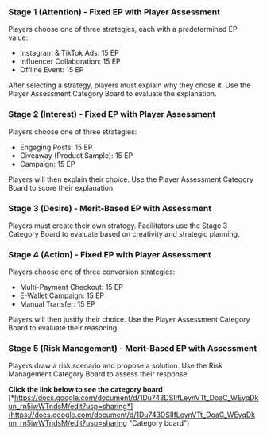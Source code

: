 ### **Stage 1 (Attention) - Fixed EP with Player Assessment**
Players choose one of three strategies, each with a predetermined EP value:
- Instagram & TikTok Ads: 15 EP
- Influencer Collaboration: 15 EP
- Offline Event: 15 EP

After selecting a strategy, players must explain why they chose it. Use the Player Assessment Category Board to evaluate the explanation.

### **Stage 2 (Interest) - Fixed EP with Player Assessment**
Players choose one of three strategies:
- Engaging Posts: 15 EP
- Giveaway (Product Sample): 15 EP
- Campaign: 15 EP

Players will then explain their choice. Use the Player Assessment Category Board to score their explanation.

### **Stage 3 (Desire) - Merit-Based EP with Assessment**
Players must create their own strategy. Facilitators use the Stage 3 Category Board to evaluate based on creativity and strategic planning.

### **Stage 4 (Action) - Fixed EP with Player Assessment**
Players choose one of three conversion strategies:
- Multi-Payment Checkout: 15 EP
- E-Wallet Campaign: 15 EP
- Manual Transfer: 15 EP

Players will then justify their choice. Use the Player Assessment Category Board to evaluate their reasoning.

### **Stage 5 (Risk Management) - Merit-Based EP with Assessment**
Players draw a risk scenario and propose a solution. Use the Risk Management Category Board to assess their response.

**Click the link below to see the category board**
[*https://docs.google.com/document/d/1Du743DSIIfLeynVTt_DoaC_WEyqDkun_rn5iwWTndsM/edit?usp=sharing*](https://docs.google.com/document/d/1Du743DSIIfLeynVTt_DoaC_WEyqDkun_rn5iwWTndsM/edit?usp=sharing "Category board")